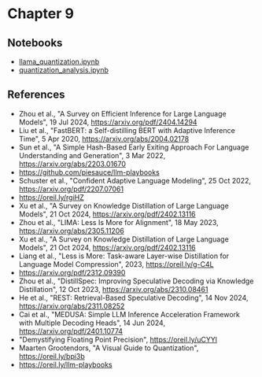 # Chapter 9

## Notebooks

* [llama_quantization.ipynb](https://colab.research.google.com/github/corazzon/designing-llm-apps/blob/main/Chapter09/llama_quantization.ipynb)
* [quantization_analysis.ipynb](https://colab.research.google.com/github/corazzon/designing-llm-apps/blob/main/Chapter09/quantization_analysis.ipynb)

## References 

* Zhou et al., "A Survey on Efficient Inference for Large Language Models", 19 Jul 2024, https://arxiv.org/pdf/2404.14294
* Liu et al., "FastBERT: a Self-distilling BERT with Adaptive Inference Time", 5 Apr 2020, https://arxiv.org/abs/2004.02178
* Sun et al., "A Simple Hash-Based Early Exiting Approach For Language Understanding and Generation", 3 Mar 2022, https://arxiv.org/abs/2203.01670
* https://github.com/piesauce/llm-playbooks
* Schuster et al., "Confident Adaptive Language Modeling", 25 Oct 2022, https://arxiv.org/pdf/2207.07061
* https://oreil.ly/rgiHZ
* Xu et al., "A Survey on Knowledge Distillation of Large Language Models", 21 Oct 2024, https://arxiv.org/pdf/2402.13116
* Zhou et al., "LIMA: Less Is More for Alignment", 18 May 2023, https://arxiv.org/abs/2305.11206
* Xu et al., "A Survey on Knowledge Distillation of Large Language Models", 21 Oct 2024, https://arxiv.org/pdf/2402.13116
* Liang et al., "Less is More: Task-aware Layer-wise Distillation for Language Model Compression", 2023, https://oreil.ly/g-C4L
* https://arxiv.org/pdf/2312.09390
* Zhou et al., "DistillSpec: Improving Speculative Decoding via Knowledge Distillation", 12 Oct 2023, https://arxiv.org/abs/2310.08461
* He et al., "REST: Retrieval-Based Speculative Decoding", 14 Nov 2024, https://arxiv.org/abs/2311.08252
* Cai et al., "MEDUSA: Simple LLM Inference Acceleration Framework with Multiple Decoding Heads", 14 Jun 2024, https://arxiv.org/pdf/2401.10774
* "Demystifying Floating Point Precision", https://oreil.ly/uCYYl
* Maarten Grootendors, "A Visual Guide to Quantization", https://oreil.ly/bpi3b
* https://oreil.ly/llm-playbooks
